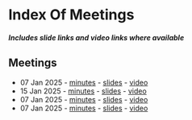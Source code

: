 # Index Of Meetings
##### Includes slide links and video links where available

## Meetings

- 07 Jan 2025 - [minutes](https://github.com/DRep-Collective/Landing/blob/main/docs/meeting-minutes/meeting-minutes-07-jan-2025.md) - [slides](https://github.com/DRep-Collective/Landing/blob/main/docs/meeting-minutes/slides/meeting-1-drep-collective-slides.pdf) - [video]()
- 15 Jan 2025 - [minutes](https://github.com/DRep-Collective/Landing/blob/main/docs/meeting-minutes/meeting-minutes-15-jan-2025.md) - [slides](https://github.com/DRep-Collective/Landing/blob/main/docs/meeting-minutes/slides/meeting-2-drep-collective-slides.pdf) - [video](https://x.com/i/status/1880296609793081854)
- 07 Jan 2025 - [minutes](https://github.com/DRep-Collective/Landing/blob/main/docs/meeting-minutes/meeting-minutes-22-jan-2025.md) - [slides](**NONE**) - [video](https://youtu.be/xkdYsPNOkdg?si=J98kGxtY-41jXle4)
- 07 Jan 2025 - [minutes]() - [slides](https://github.com/DRep-Collective/Landing/blob/main/docs/meeting-minutes/slides/meeting-4-drep-collective-slides.pdf) - [video](https://t.co/1biejbaell) 
